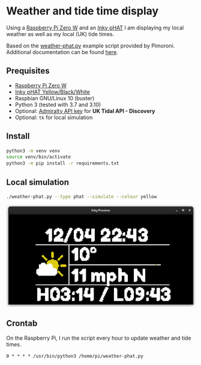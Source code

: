 # Weather and tide time display

Using a [Raspberry Pi Zero W](https://www.raspberrypi.com/products/raspberry-pi-zero-w/) and an
[Inky pHAT](https://shop.pimoroni.com/products/inky-phat?variant=12549254905939) I am displaying my local weather
as well as my local (UK) tide times.

Based on the [weather-phat.py](https://github.com/pimoroni/inky/blob/master/examples/phat/weather-phat.py) example
script provided by Pimoroni. Additional documentation can be found
[here](https://learn.pimoroni.com/article/getting-started-with-inky-phat).

## Prequisites

- [Raspberry Pi Zero W](https://www.raspberrypi.com/products/raspberry-pi-zero-w/)
- [Inky pHAT Yellow/Black/White](https://shop.pimoroni.com/products/inky-phat?variant=12549254905939)
- Raspbian GNU/Linux 10 (buster)
- Python 3 (tested with 3.7 and 3.10)
- Optional: [Admiralty API key](https://admiraltyapi.portal.azure-api.net/signup/) for **UK Tidal API - Discovery**
- Optional: `tk` for local simulation

## Install

```bash
python3 -m venv venv
source venv/bin/activate
python3 -m pip install -r requirements.txt
```

## Local simulation

```bash
./weather-phat.py --type phat --simulate --colour yellow
```

![Simulation preview](simulation.png)

## Crontab

On the Raspberry Pi, I run the script every hour to update weather and tide times.

```
0 * * * * /usr/bin/python3 /home/pi/weather-phat.py
```
